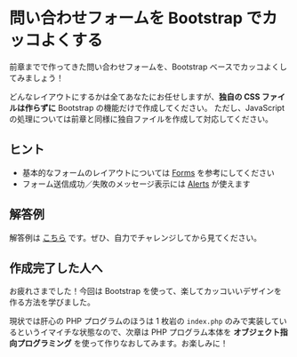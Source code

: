 # 問い合わせフォームを Bootstrap でカッコよくする

前章までで作ってきた問い合わせフォームを、Bootstrap ベースでカッコよくしてみましょう！

どんなレイアウトにするかは全てあなたにお任せしますが、**独自の CSS ファイルは作らずに** Bootstrap の機能だけで作成してください。
ただし、JavaScript の処理については前章と同様に独自ファイルを作成して対応してください。

## ヒント

* 基本的なフォームのレイアウトについては [Forms](http://getbootstrap.com/css/#forms) を参考にしてください
* フォーム送信成功／失敗のメッセージ表示には [Alerts](http://getbootstrap.com/components/#alerts) が使えます

## 解答例

解答例は [こちら](impl/contact-form-bootstrap) です。ぜひ、自力でチャレンジしてから見てください。

## 作成完了した人へ

お疲れさまでした！今回は Bootstrap を使って、楽してカッコいいデザインを作る方法を学びました。

現状では肝心の PHP プログラムのほうは 1 枚岩の `index.php` のみで実装しているというイマイチな状態なので、次章は PHP プログラム本体を **オブジェクト指向プログラミング** を使って作りなおしてみます。お楽しみに！
